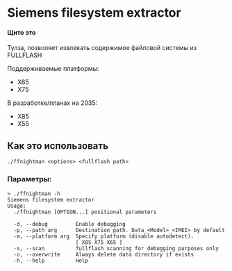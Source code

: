 # Siemens filesystem extractor

#### Щито это
Тулза, позволяет извлекать содержимое файловой системы из FULLFLASH

Поддерживаемые платформы:
* X65
* X75

В разработке/планах на 2035:
* X85
* X55

## Как это использовать
```./ffnightman <options> <fullflash path>```

### Параметры:

```
> ./ffnightman -h
Siemens filesystem extractor
Usage:
  ./ffnightman [OPTION...] positional parameters

  -d, --debug         Enable debugging
  -p, --path arg      Destination path. Data_<Model>_<IMEI> by default
  -m, --platform arg  Specify platform (disable autodetect).
                      [ X85 X75 X65 ]
  -s, --scan          fullflash scanning for debugging purposes only
  -o, --overwrite     Always delete data directory if exists
  -h, --help          Help
```
